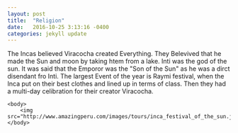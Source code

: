 ```yaml
---
layout: post
title:  "Religion"
date:   2016-10-25 3:13:16 -0400
categories: jekyll update
---
```

The Incas believed Viracocha created Everything. They Belevived that he made the Sun and moon by taking htem from a lake. Inti was the god of the sun. It was said that the Emporor was the "Son of the Sun" as he was a dirct disendant fro Inti. The largest Event of the year is Raymi festival, when the Inca put on their best clothes and lined up in terms of class. Then they had a multi-day celibration for their creator Viracocha. 

    <body> 
        <img src="http://www.amazingperu.com/images/tours/inca_festival_of_the_sun.jpg"/>
    </body>
